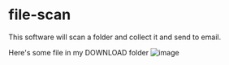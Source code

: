 # file-scan
This software will scan a  folder and collect it and send to email. 

Here's some file in my DOWNLOAD folder
![image](https://user-images.githubusercontent.com/75055546/214764169-95b1e10c-e67c-458e-8970-134028ae9938.png)
